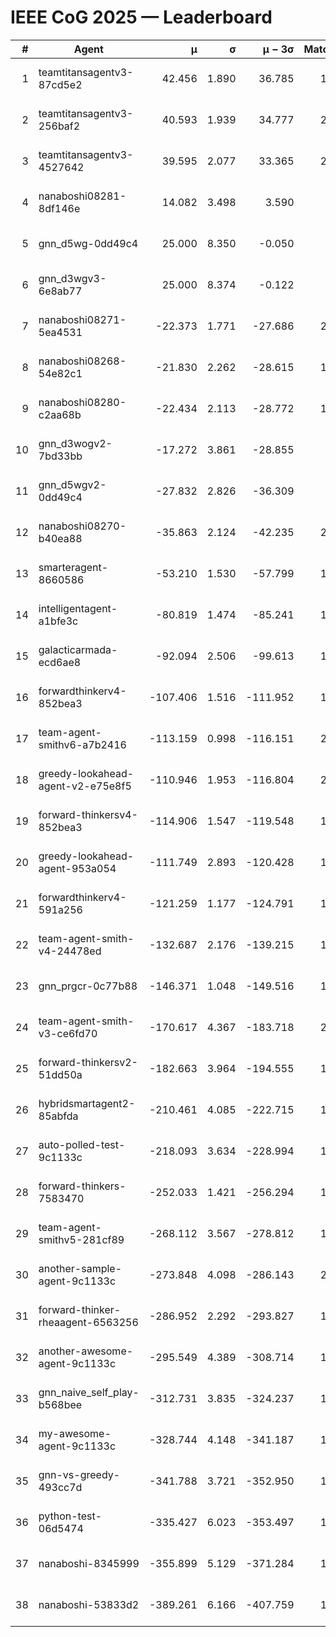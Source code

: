 # IEEE CoG 2025 — Leaderboard

| # | Agent | μ | σ | μ − 3σ | Matches | Updated |
|---:|---|---:|---:|---:|---:|---|
| 1 | teamtitansagentv3-87cd5e2 | 42.456 | 1.890 | 36.785 | 1940 | 2025-08-29 02:12 |
| 2 | teamtitansagentv3-256baf2 | 40.593 | 1.939 | 34.777 | 2000 | 2025-08-29 02:12 |
| 3 | teamtitansagentv3-4527642 | 39.595 | 2.077 | 33.365 | 2020 | 2025-08-29 02:12 |
| 4 | nanaboshi08281-8df146e | 14.082 | 3.498 | 3.590 | 50 | 2025-08-29 02:12 |
| 5 | gnn_d5wg-0dd49c4 | 25.000 | 8.350 | -0.050 | 40 | 2025-08-29 02:12 |
| 6 | gnn_d3wgv3-6e8ab77 | 25.000 | 8.374 | -0.122 | 98 | 2025-08-29 02:12 |
| 7 | nanaboshi08271-5ea4531 | -22.373 | 1.771 | -27.686 | 2320 | 2025-08-29 02:12 |
| 8 | nanaboshi08268-54e82c1 | -21.830 | 2.262 | -28.615 | 1840 | 2025-08-29 02:12 |
| 9 | nanaboshi08280-c2aa68b | -22.434 | 2.113 | -28.772 | 1780 | 2025-08-29 02:12 |
| 10 | gnn_d3wogv2-7bd33bb | -17.272 | 3.861 | -28.855 | 88 | 2025-08-29 02:12 |
| 11 | gnn_d5wgv2-0dd49c4 | -27.832 | 2.826 | -36.309 | 100 | 2025-08-29 02:12 |
| 12 | nanaboshi08270-b40ea88 | -35.863 | 2.124 | -42.235 | 2020 | 2025-08-29 02:12 |
| 13 | smarteragent-8660586 | -53.210 | 1.530 | -57.799 | 1630 | 2025-08-29 02:12 |
| 14 | intelligentagent-a1bfe3c | -80.819 | 1.474 | -85.241 | 1753 | 2025-08-29 02:12 |
| 15 | galacticarmada-ecd6ae8 | -92.094 | 2.506 | -99.613 | 1940 | 2025-08-29 02:12 |
| 16 | forwardthinkerv4-852bea3 | -107.406 | 1.516 | -111.952 | 1644 | 2025-08-29 02:12 |
| 17 | team-agent-smithv6-a7b2416 | -113.159 | 0.998 | -116.151 | 2020 | 2025-08-29 02:12 |
| 18 | greedy-lookahead-agent-v2-e75e8f5 | -110.946 | 1.953 | -116.804 | 2010 | 2025-08-29 02:12 |
| 19 | forward-thinkersv4-852bea3 | -114.906 | 1.547 | -119.548 | 1579 | 2025-08-29 02:12 |
| 20 | greedy-lookahead-agent-953a054 | -111.749 | 2.893 | -120.428 | 1858 | 2025-08-29 02:12 |
| 21 | forwardthinkerv4-591a256 | -121.259 | 1.177 | -124.791 | 1759 | 2025-08-29 02:12 |
| 22 | team-agent-smith-v4-24478ed | -132.687 | 2.176 | -139.215 | 1958 | 2025-08-29 02:12 |
| 23 | gnn_prgcr-0c77b88 | -146.371 | 1.048 | -149.516 | 1950 | 2025-08-29 02:12 |
| 24 | team-agent-smith-v3-ce6fd70 | -170.617 | 4.367 | -183.718 | 2378 | 2025-08-29 02:12 |
| 25 | forward-thinkersv2-51dd50a | -182.663 | 3.964 | -194.555 | 1870 | 2025-08-29 02:12 |
| 26 | hybridsmartagent2-85abfda | -210.461 | 4.085 | -222.715 | 1801 | 2025-08-29 02:12 |
| 27 | auto-polled-test-9c1133c | -218.093 | 3.634 | -228.994 | 1940 | 2025-08-29 02:12 |
| 28 | forward-thinkers-7583470 | -252.033 | 1.421 | -256.294 | 1900 | 2025-08-29 02:12 |
| 29 | team-agent-smithv5-281cf89 | -268.112 | 3.567 | -278.812 | 1920 | 2025-08-29 02:12 |
| 30 | another-sample-agent-9c1133c | -273.848 | 4.098 | -286.143 | 2140 | 2025-08-29 02:12 |
| 31 | forward-thinker-rheaagent-6563256 | -286.952 | 2.292 | -293.827 | 1870 | 2025-08-29 02:12 |
| 32 | another-awesome-agent-9c1133c | -295.549 | 4.389 | -308.714 | 1860 | 2025-08-29 02:12 |
| 33 | gnn_naive_self_play-b568bee | -312.731 | 3.835 | -324.237 | 1680 | 2025-08-29 02:12 |
| 34 | my-awesome-agent-9c1133c | -328.744 | 4.148 | -341.187 | 1920 | 2025-08-29 02:12 |
| 35 | gnn-vs-greedy-493cc7d | -341.788 | 3.721 | -352.950 | 1440 | 2025-08-29 02:12 |
| 36 | python-test-06d5474 | -335.427 | 6.023 | -353.497 | 1870 | 2025-08-29 02:12 |
| 37 | nanaboshi-8345999 | -355.899 | 5.129 | -371.284 | 1560 | 2025-08-29 02:12 |
| 38 | nanaboshi-53833d2 | -389.261 | 6.166 | -407.759 | 1620 | 2025-08-29 02:12 |
